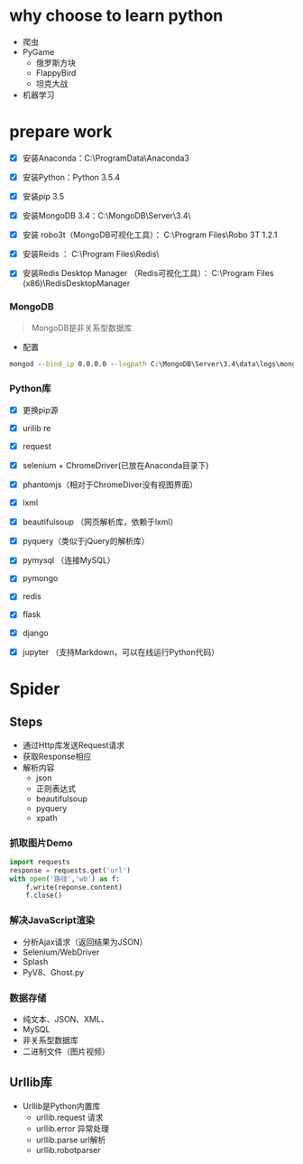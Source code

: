 


# why choose to learn python

 - 爬虫
 - PyGame
	 - 俄罗斯方块
	 - FlappyBird
	 - 坦克大战
 - 机器学习

# prepare work

- [x] 安装Anaconda：C:\ProgramData\Anaconda3
- [x] 安装Python：Python 3.5.4
- [x] 安装pip 3.5
- [x] 安装MongoDB 3.4：C:\MongoDB\Server\3.4\
- [x] 安装 robo3t（MongoDB可视化工具）： C:\Program Files\Robo 3T 1.2.1
- [x] 安装Reids ： C:\Program Files\Redis\
- [x] 安装Redis Desktop Manager （Redis可视化工具）： C:\Program Files (x86)\RedisDesktopManager


### MongoDB

>MongoDB是非关系型数据库

 - 配置

```cmd 
mongod --bind_ip 0.0.0.0 --logpath C:\MongoDB\Server\3.4\data\logs\mongo.log --logappend --dbpath C:\MongoDB\Server\3.4\data\db --port 27017 --serviceName "MongoDB" --serviceDisplayName "MongoDB" --install
```

 ### Python库

  - [x] 更换pip源
  - [x] urilib re
  - [x] request
  - [x] selenium + ChromeDriver(已放在Anaconda目录下)
  - [x] phantomjs（相对于ChromeDiver没有视图界面）
  - [x] lxml
  - [x] beautifulsoup （网页解析库，依赖于lxml）
  - [x] pyquery（类似于jQuery的解析库）
  - [x] pymysql （连接MySQL）
  - [x] pymongo
  - [x] redis
  - [x] flask
  - [x] django
  - [x] jupyter （支持Markdown，可以在线运行Python代码）


 # Spider

 ## Steps

 - 通过Http库发送Request请求
 - 获取Response相应
 - 解析内容 
	 - json
	 - 正则表达式
	 - beautifulsoup
	 - pyquery
	 - xpath



### 抓取图片Demo

```python 
import requests
response = requests.get('url')
with open('路径','wb') as f:
	f.write(reponse.content)
	f.close()
```

### 解决JavaScript渲染

 - 分析Ajax请求（返回结果为JSON）
 - Selenium/WebDriver
 - Splash
 - PyV8、Ghost.py

### 数据存储

 - 纯文本、JSON、XML、
 - MySQL
 - 非关系型数据库
 - 二进制文件（图片视频）

## Urllib库

 - Urllib是Python内置库
	 - urllib.request 请求
	 - urllib.error 异常处理
	 - urllib.parse url解析
	 - urllib.robotparser

```python

```





 

 
